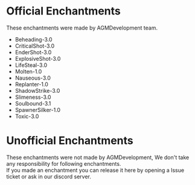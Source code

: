 # Official Enchantments
These enchantments were made by AGMDevelopment team.  
* Beheading-3.0  
* CriticalShot-3.0  
* EnderShot-3.0  
* ExplosiveShot-3.0  
* LifeSteal-3.0  
* Molten-1.0  
* Nauseous-3.0  
* Replanter-1.0  
* ShadowStrike-3.0  
* Slimeness-3.0  
* Soulbound-3.1  
* SpawnerSilker-1.0
* Toxic-3.0  
# Unofficial Enchantments
These enchantments were not made by AGMDevelopment, We don't take any responsibility for following enchantments.  
If you made an enchantment you can release it here by opening a Issue ticket or ask in our discord server.  
